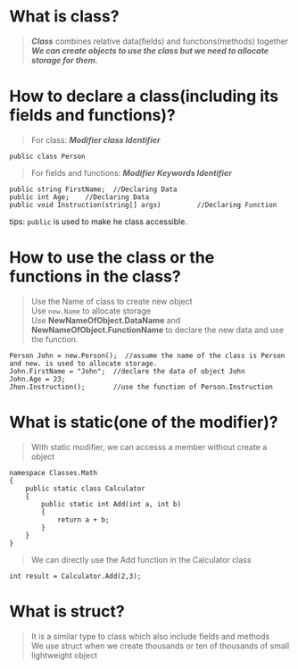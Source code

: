 # What is class?
>***Class*** combines relative data(fields) and functions(methods) together  
>***We can create objects to use the class but we need to allocate storage for them.***   

# How to declare a class(including its fields and functions)?
>For class: ***Modifier class Identifier***
```
public class Person
```
>For fields and functions: ***Modifier Keywords Identifier***
```
public string FirstName;  //Declaring Data
public int Age;    //Declaring Data
public void Instruction(string[] args)         //Declaring Function
```
tips: `public` is used to make he class accessible. 

# How to use the class or the functions in the class?
> Use the Name of class to create new object  
> Use `new.Name` to allocate storage  
> Use **NewNameOfObject.DataName** and **NewNameOfObject.FunctionName** to declare the new data and use the function.
```
Person John = new.Person();  //assume the name of the class is Person and new. is used to allocate storage.
John.FirstName = "John";  //declare the data of object John
John.Age = 23;              
Jhon.Instruction();       //use the function of Person.Instruction
```

# What is static(one of the modifier)?
>With static modifier, we can accesss a member without create a object
```
namespace Classes.Math
{
    public static class Calculator
    {
        public static int Add(int a, int b)
        {
            return a + b;   
        }
    }
}
```
>We can directly use the Add function in the Calculator class
```
int result = Calculator.Add(2,3);
```

# What is struct?
> It is a similar type to class which also include fields and methods     
> We use struct when we create thousands or ten of thousands of small lightweight object
